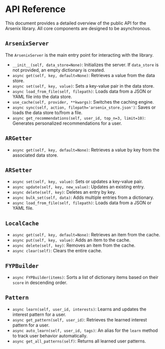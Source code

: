 # API Reference

This document provides a detailed overview of the public API for the Arsenix library. All core components are designed to be asynchronous.

## `ArsenixServer`

The `ArsenixServer` is the main entry point for interacting with the library.

- `__init__(self, data_store=None)`: Initializes the server. If `data_store` is not provided, an empty dictionary is created.
- `async get(self, key, default=None)`: Retrieves a value from the data store.
- `async set(self, key, value)`: Sets a key-value pair in the data store.
- `async load_from_file(self, filepath)`: Loads data from a JSON or YAML file into the data store.
- `use_cache(self, provider, **kwargs)`: Switches the caching engine. 
- `async sync(self, action, filepath='arsenix_store.json')`: Saves or loads the data store to/from a file.
- `async get_recommendations(self, user_id, top_n=3, limit=10)`: Generates personalized recommendations for a user.

## `ARGetter`

- `async get(self, key, default=None)`: Retrieves a value by key from the associated data store.

## `ARSetter`

- `async set(self, key, value)`: Sets or updates a key-value pair.
- `async update(self, key, new_value)`: Updates an existing entry.
- `async delete(self, key)`: Deletes an entry by key.
- `async bulk_set(self, data)`: Adds multiple entries from a dictionary.
- `async load_from_file(self, filepath)`: Loads data from a JSON or YAML file.

## `LocalCache`

- `async get(self, key, default=None)`: Retrieves an item from the cache.
- `async put(self, key, value)`: Adds an item to the cache.
- `async delete(self, key)`: Removes an item from the cache.
- `async clear(self)`: Clears the entire cache.

## `FYPBuilder`

- `async FYPBuilder(items)`: Sorts a list of dictionary items based on their `score` in descending order.

## `Pattern`

- `async learn(self, user_id, interests)`: Learns and updates the interest pattern for a user.
- `async get_pattern(self, user_id)`: Retrieves the learned interest pattern for a user.
- `async auto_learn(self, user_id, tags)`: An alias for the `learn` method to track user behavior automatically.
- `async get_all_patterns(self)`: Returns all learned user patterns.
